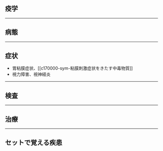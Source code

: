 ## 疫学
---
## 病態
---
## 症状
- 胃粘膜症状、[[c170000-sym-粘膜刺激症状をきたす中毒物質]]
- 視力障害、視神経炎
---
## 検査
---
## 治療
---
## セットで覚える疾患
